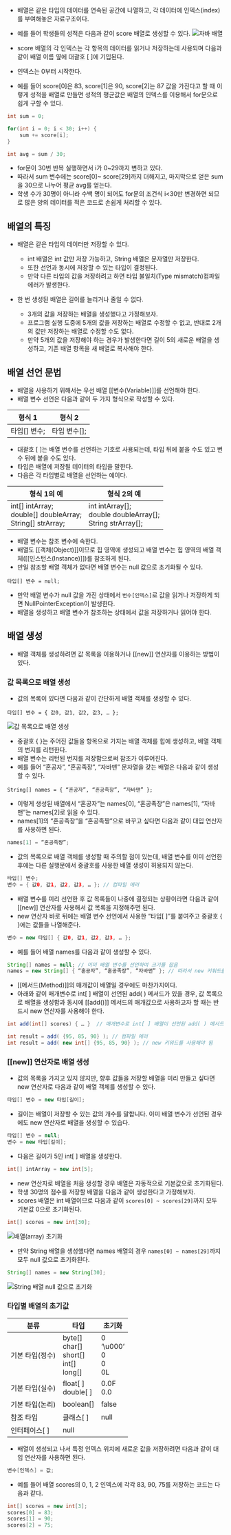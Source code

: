 - 배열은 같은 타입의 데이터를 연속된 공간에 나열하고, 각 데이터에 인덱스(index)를 부여해놓은 자료구조이다. 

- 예를 들어 학생들의 성적은 다음과 같이 score 배열로 생성할 수 있다.
![자바 배열](http://hongong.hanbit.co.kr/wp-content/uploads/2023/03/%EC%9E%90%EB%B0%94-%EB%B0%B0%EC%97%B4.png)

- score 배열의 각 인덱스는 각 항목의 데이터를 읽거나 저장하는데 사용되며 다음과 같이 배열 이름 옆에 대괄호 [ ]에 기입된다.
- 인덱스는 0부터 시작한다.
  
- 예를 들어 score[0]은 83, score[1]은 90, score[2]는 87 값을 가진다고 할 때 이렇게 성적을 배열로 만들면 성적의 평균값은 배열의 인덱스를 이용해서 for문으로 쉽게 구할 수 있다.

```java
int sum = 0; 

for(int i = 0; i < 30; i++) {   
	sum += score[i]; 
} 

int avg = sum / 30;
```

  
- for문이 30번 반복 실행하면서 i가 0~29까지 변하고 있다. 
- 따라서 sum 변수에는 score[0]~ score[29]까지 더해지고, 마지막으로 얻은 sum을 30으로 나누어 평균 avg를 얻는다.
- 학생 수가 30명이 아니라 수백 명이 되어도 for문의 조건식 i<30만 변경하면 되므로 많은 양의 데이터를 적은 코드로 손쉽게 처리할 수 있다.

## 배열의 특징

-  배열은 같은 타입의 데이터만 저장할 수 있다.
	-  int 배열은 int 값만 저장 가능하고, String 배열은 문자열만 저장한다.
	- 또한 선언과 동시에 저장할 수 있는 타입이 결정된다. 
	- 만약 다른 타입의 값을 저장하려고 하면 타입 불일치(Type mismatch)컴파일 에러가 발생한다.

-  한 번 생성된 배열은 길이를 늘리거나 줄일 수 없다.
	- 3개의 값을 저장하는 배열을 생성했다고 가정해보자.
	- 프로그램 실행 도중에 5개의 값을 저장하는 배열로 수정할 수 없고, 반대로 2개의 값만 저장하는 배열로 수정할 수도 없다.
	- 만약 5개의 값을 저장해야 하는 경우가 발생한다면 길이 5의 새로운 배열을 생성하고, 기존 배열 항목을 새 배열로 복사해야 한다.

## 배열 선언 문법

- 배열을 사용하기 위해서는 우선 배열 [[변수(Variable)]]를 선언해야 한다.
- 배열 변수 선언은 다음과 같이 두 가지 형식으로 작성할 수 있다.

| 형식 1 | 형식 2 |
| ---- | ---- |
| 타입[] 변수; | 타입 변수[]; |
  
- 대괄호 [ ]는 배열 변수를 선언하는 기호로 사용되는데, 타입 뒤에 붙을 수도 있고 변수 뒤에 붙을 수도 있다. 
- 타입은 배열에 저장될 데이터의 타입을 말한다.
- 다음은 각 타입별로 배열을 선언하는 예이다.

| 형식 1의 예 | 형식 2의 예 |
| ---- | ---- |
| int[] intArray;  <br>double[] doubleArray;  <br>String[] strArray; | int intArray[];  <br>double doubleArray[];  <br>String strArray[]; |

- 배열 변수는 참조 변수에 속한다.
- 배열도 [[객체(Object)]]이므로 힙 영역에 생성되고 배열 변수는 힙 영역의 배열 객체([[인스턴스(Instance)]])를 참조하게 된다.
- 만일 참조할 배열 객체가 없다면 배열 변수는 null 값으로 초기화될 수 있다.

`타입[] 변수 = null;`

- 만약 배열 변수가 null 값을 가진 상태에서 `변수[인덱스]`로 값을 읽거나 저장하게 되면 NullPointerException이 발생한다.
- 배열을 생성하고 배열 변수가 참조하는 상태에서 값을 저장하거나 읽어야 한다.

## 배열 생성
-  배열 객체를 생성하려면 값 목록을 이용하거나 [[new]] 연산자를 이용하는 방법이 있다.

### 값 목록으로 배열 생성
- 값의 목록이 있다면 다음과 같이 간단하게 배열 객체를 생성할 수 있다.

`타입[] 변수 = { 값0, 값1, 값2, 값3, … };`

![값 목록으로 배열 생성](http://hongong.hanbit.co.kr/wp-content/uploads/2023/03/%EA%B0%92-%EB%AA%A9%EB%A1%9D%EC%9C%BC%EB%A1%9C-%EB%B0%B0%EC%97%B4-%EC%83%9D%EC%84%B1.png)

- 중괄호 { }는 주어진 값들을 항목으로 가지는 배열 객체를 힙에 생성하고, 배열 객체의 번지를 리턴한다. 
- 배열 변수는 리턴된 번지를 저장함으로써 참조가 이루어진다.
- 예를 들어 “혼공자”, “혼공족장”, “자바맨” 문자열을 갖는 배열은 다음과 같이 생성할 수 있다.

`String[] names = { “혼공자”, “혼공족장”, “자바맨” };`

- 이렇게 생성된 배열에서 “혼공자”는 names[0], “혼공족장”은 names[1], “자바맨”는 names[2]로 읽을 수 있다.
- names[1]의 “혼공족장”을 “혼공족짱”으로 바꾸고 싶다면 다음과 같이 대입 연산자를 사용하면 된다.

```java
names[1] = “혼공족짱”;
```

- 값의 목록으로 배열 객체를 생성할 때 주의할 점이 있는데, 배열 변수를 이미 선언한 후에는 다른 실행문에서 중괄호를 사용한 배열 생성이 허용되지 않는다.

```java
타입[] 변수;
변수 = { 값0, 값1, 값2, 값3, … }; // 컴파일 에러
```

- 배열 변수를 미리 선언한 후 값 목록들이 나중에 결정되는 상황이라면 다음과 같이 [[new]] 연산자를 사용해서 값 목록을 지정해주면 된다.
- new 연산자 바로 뒤에는 배열 변수 선언에서 사용한 “타입[ ]”를 붙여주고 중괄호 { }에는 값들을 나열해준다.

```java
변수 = new 타입[] { 값0, 값1, 값2, 값3, … };
```

- 예를 들어 배열 names를 다음과 같이 생성할 수 있다.

```java
String[] names = null; // 이미 배열 변수를 선언하여 크기를 잡음
names = new String[] { “혼공자”, “혼공족장”, “자바맨” }; // 따라서 new 키워드를 사용하여 새로운 배열을 할당
```

- [[메서드(Method)]]의 매개값이 배열일 경우에도 마찬가지이다. 
- 아래와 같이 매개변수로 int[ ] 배열이 선언된 add( ) 메서드가 있을 경우, 값 목록으로 배열을 생성함과 동시에 [[add()]] 메서드의 매개값으로 사용하고자 할 때는 반드시 new 연산자를 사용해야 한다.

```java
int add(int[] scores) { … }  // 매개변수로 int[ ] 배열이 선언된 add( ) 메서드가 있을 경우

int result = add( {95, 85, 90} ); // 컴파일 에러 
int result = add( new int[] {95, 85, 90} ); // new 키워드를 사용해야 됨
```

### [[new]] 연산자로 배열 생성

- 값의 목록을 가지고 있지 않지만, 향후 값들을 저장할 배열을 미리 만들고 싶다면 new 연산자로 다음과 같이 배열 객체를 생성할 수 있다.

```java
타입[] 변수 = new 타입[길이];
```

- 길이는 배열이 저장할 수 있는 값의 개수를 말합니다. 이미 배열 변수가 선언된 경우에도 new 연산자로 배열을 생성할 수 있습다.


```java
타입[] 변수 = null;
변수 = new 타입[길이];
```

- 다음은 길이가 5인 int[ ] 배열을 생성한다.

```java
int[] intArray = new int[5];
```

- new 연산자로 배열을 처음 생성할 경우 배열은 자동적으로 기본값으로 초기화된다.
- 학생 30명의 점수를 저장할 배열을 다음과 같이 생성한다고 가정해보자.
- scores 배열은 int 배열이므로 다음과 같이 `scores[0] ~ scores[29]`까지 모두 기본값 0으로 초기화된다.

```java
int[] scores = new int[30];
```

![배열(array) 초기화](http://hongong.hanbit.co.kr/wp-content/uploads/2023/03/%EB%B0%B0%EC%97%B4array-%EC%B4%88%EA%B8%B0%ED%99%94.png)

- 만약 String 배열을 생성했다면 names 배열의 경우 `names[0] ~ names[29]`까지 모두 null 값으로 초기화된다.

```java
String[] names = new String[30];
```

![String 배열 null 값으로 초기화](http://hongong.hanbit.co.kr/wp-content/uploads/2023/03/String-%EB%B0%B0%EC%97%B4-null-%EA%B0%92%EC%9C%BC%EB%A1%9C-%EC%B4%88%EA%B8%B0%ED%99%94.png)

### 타입별 배열의 초기값

| **분류** | **타입** | **초기화** |
| ---- | ---- | ---- |
| 기본 타입(정수) | byte[]  <br>char[]  <br>short[]  <br>int[]  <br>long[] | 0  <br>‘\u000’  <br>0  <br>0  <br>0L |
| 기본 타입(실수) | float[ ]  <br>double[ ] | 0.0F  <br>0.0 |
| 기본 타입(논리) | boolean[] | false |
| 참조 타입 | 클래스[ ] | null |
| 인터페이스[ ] | null |  |

- 배열이 생성되고 나서 특정 인덱스 위치에 새로운 값을 저장하려면 다음과 같이 대입 연산자를 사용하면 된다.

```java
변수[인덱스] = 값;
```

  - 예를 들어 배열 scores의 0, 1, 2 인덱스에 각각 83, 90, 75를 저장하는 코드는 다음과 같다.

```java
int[] scores = new int[3];
scores[0] = 83; 
scores[1] = 90; 
scores[2] = 75;
```
